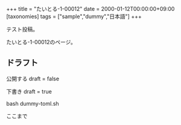 +++
title = "たいとる-1-00012"
date = 2000-01-12T00:00:00+09:00
[taxonomies]
tags = ["sample","dummy","日本語"]
+++

テスト投稿。

たいとる-1-00012のページ。


## ドラフト

公開する
draft = false

下書き
draft = true

bash dummy-toml.sh

ここまで
